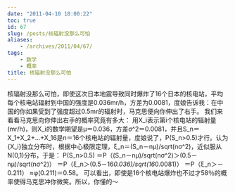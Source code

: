 ```yaml
---
date: "2011-04-10 18:00:22"
toc: true
id: 67
slug: /posts/核辐射没那么可怕
aliases:
    - /archives/2011/04/67/
tags:
    - 数学
    - 概率
title: 核辐射没那么可怕
---
```


核辐射没那么可怕，即使这次日本地震导致同时爆炸了16个日本的核电站，平均每个核电站辐射到中国的强度是0.036mr/h，方差为0.0081，度娘告诉我：在中国的你如果受到了强度超过0.5mr的辐射时，马克思便向你伸出了右手。
我们来看看马克思向你伸出右手的概率究竟有多大：
用X_i表示第i个核电站的辐射量(mr/h)，则X_i的数学期望是μ＝0.036，方差σ^2＝0.0081，并且S_n＝X_1+X_2+…+X_16是n＝16个核电站的辐射量，度娘说了，P(S_n>0.5)才行。认为{X_i}独立分布时，根据中心极限定理，ξ_n＝(S_n－nμ)/sqrt(nσ^2)，近似服从N(0,1)分布，于是：
P(S_n>0.5)
＝P（(S_n－nμ)/sqrt(nσ^2)＞(0.5－nμ)/sqrt(nσ^2)）
＝P（ξ_n＞(0.5－16*0.036)/sqrt(16*0.0081)）
＝P（ξ_n＞－0.211）
≈φ(0.211)＝0.58。
可以看出，即使是16个核电站爆炸也不过才58％的概率使得马克思冲你微笑。所以，你懂的～